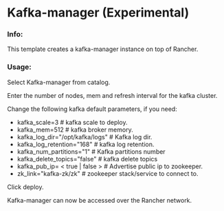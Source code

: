 # Kafka-manager (Experimental)

### Info:

 This template creates a kafka-manager instance on top of Rancher.
 
 
### Usage:

 Select Kafka-manager from catalog. 
 
 Enter the number of nodes, mem and refresh interval for the kafka cluster.
 
 Change the following kafka default parameters, if you need:

- kafka_scale=3							# kafka scale to deploy.
- kafka_mem=512							# kafka broker memory.
- kafka_log_dir="/opt/kafka/logs"		# Kafka log dir.
- kafka_log_retention="168"				# kafka log retention. 
- kafka_num_partitions="1"				# Kafka partitions number
- kafka_delete_topics="false"			# kafka delete topics
- kafka_pub_ip= < true | false >		# Advertise public ip to zookeeper.
- zk_link="kafka-zk/zk" 				# zookeeper stack/service to connect to.
 
 Click deploy.
 
 Kafka-manager can now be accessed over the Rancher network.

